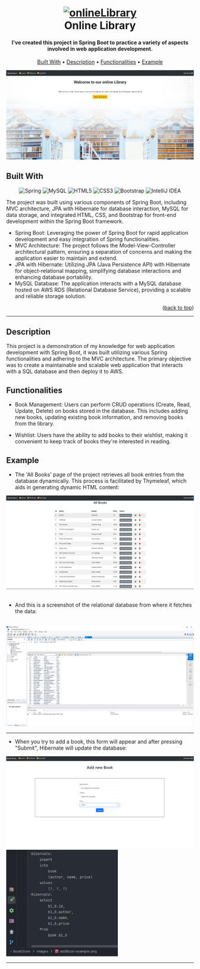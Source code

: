 
<h1 align="center">
  <br>
  <a href="http://www.amitmerchant.com/electron-markdownify"><img src="https://cdn-icons-png.flaticon.com/512/2888/2888404.png" alt="onlineLibrary" width="200"></a>
  <br>
  Online Library
  <br>
</h1>

<h4 align="center">I've created this project in Spring Boot to practice a variety of aspects involved in web application development.</h4>


<p align="center">
  <a href="#built-with">Built With</a> •
  <a href="#description">Description</a> •
  <a href="#functionalities">Functionalities</a> •
  <a href="#example">Example</a> 
</p>

![screenshot](https://github.com/DaVinci0003/LibraryDemo/blob/main/images/img.png)

## Built With

<div align="center">
  
![Spring][Spring-Boot]
![MySQL](https://img.shields.io/badge/mysql-4479A1.svg?style=for-the-badge&logo=mysql&logoColor=white)
![HTML5](https://img.shields.io/badge/html5-%23E34F26.svg?style=for-the-badge&logo=html5&logoColor=white)
![CSS3](https://img.shields.io/badge/css3-%231572B6.svg?style=for-the-badge&logo=css3&logoColor=white)
![Bootstrap](https://img.shields.io/badge/bootstrap-%238511FA.svg?style=for-the-badge&logo=bootstrap&logoColor=white)
![IntelliJ IDEA](https://img.shields.io/badge/IntelliJIDEA-000000.svg?style=for-the-badge&logo=intellij-idea&logoColor=white)

</div>

 The project was built using various components of Spring Boot, including MVC architecture, JPA with Hibernate for database interaction, MySQL for data storage, and integrated HTML, CSS, and Bootstrap for front-end development within the Spring Boot framework.

 * Spring Boot: Leveraging the power of Spring Boot for rapid application development and easy integration of Spring functionalities.
 * MVC Architecture: The project follows the Model-View-Controller architectural pattern, ensuring a separation of concerns and making the application easier to maintain and extend.
 * JPA with Hibernate: Utilizing JPA (Java Persistence API) with Hibernate for object-relational mapping, simplifying database interactions and enhancing database portability.
 * MySQL Database: The application interacts with a MySQL database hosted on AWS RDS (Relational Database Service), providing a scalable and reliable storage solution.


<p align="right">(<a href="#readme-top">back to top</a>)</p>

---


## Description

This project is a demonstration of my knowledge for web application development with Spring Boot, it was built utilizing various Spring functionalities and adhering to the MVC architecture. The primary objective was to create a maintainable and scalable web application that interacts with a SQL database and then deploy it to AWS.

## Functionalities

* Book Management: Users can perform CRUD operations (Create, Read, Update, Delete) on books stored in the database. This includes adding new books, updating existing book information, and removing books from the library.

* Wishlist: Users have the ability to add books to their wishlist, making it convenient to keep track of books they're interested in reading.

## Example

* The 'All Books' page of the project retrieves all book entries from the database dynamically. This process is facilitated by Thymeleaf, which aids in generating dynamic HTML content:

<div align="center">
<img src="https://github.com/DaVinci0003/LibraryDemo/blob/main/images/AllBooks-example.png" alt="onlineLibrary" width="700px">  
</div>

<br>

* And this is a screenshot of the relational database from where it fetches the data:

<br>

<div align="center">
<img src="https://github.com/DaVinci0003/LibraryDemo/blob/main/images/MySQL-example.png" alt="onlineLibrary" width="700px">
</div>

---

* When you try to add a book, this form will appear and after pressing "Submit", Hibernate will update the database:

<img src="https://github.com/DaVinci0003/LibraryDemo/blob/main/images/addBook-example.png" alt="onlineLibrary" width="600px"><img src="https://github.com/DaVinci0003/LibraryDemo/blob/main/images/boodAdded-example.png" alt="onlineLibrary" width="300px">


---

[product-screenshot]: images/screenshot.png
[Spring-Boot]: https://img.shields.io/badge/spring-%236DB33F.svg?style=for-the-badge&logo=spring&logoColor=white

